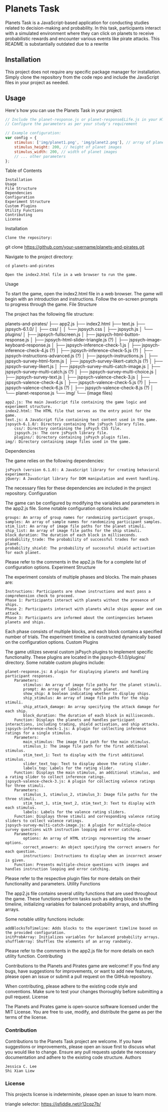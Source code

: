 # Planets Task

Planets Task is a JavaScript-based application for conducting studies related to decision-making and probability. In this task, participants interact with a simulated environment where they can click on planets to receive probabilistic rewards and encounter various events like pirate attacks.
This README is substantially outdated due to a rewrite



## Installation

This project does not require any specific package manager for installation. Simply clone the repository from the code repo and include the JavaScript files in your project as needed.

## Usage

Here's how you can use the Planets Task in your project:



```javascript
// Include the planet-response.js or planet-responseELife.js in your HTML file
// Configure the parameters as per your study's requirement

// Example configuration:
var config = {
    stimulus: ['img/planet1.png', 'img/planet2.png'], // array of planet image files
    stimulus_height: 200, // height of planet images
    stimulus_width: 200, // width of planet images
    // ... other parameters
};
```
Table of Contents

    Installation
    Usage
    File Structure
    Dependencies
    Configuration
    Experiment Structure
    Custom Plugins
    Utility Functions
    Contributing
    License

Installation

    Clone the repository:

git clone https://github.com/your-username/planets-and-pirates.git

Navigate to the project directory:

    cd planets-and-pirates

    Open the index2.html file in a web browser to run the game.

Usage

To start the game, open the index2.html file in a web browser. The game will begin with an introduction and instructions. Follow the on-screen prompts to progress through the game.
File Structure

The project has the following file structure:

planets-and-pirates/
├── app2.js
├── index2.html
├── text.js
├── jspsych-6.1.0/
│   ├── css/
│   │   └── jspsych.css
│   ├── jspsych.js
│   └── plugins/
│       ├── jspsych-fullscreen.js
│       ├── jspsych-html-button-response.js
│       ├── jspsych-html-slider-triangle.js (?)
│       ├── jspsych-image-keyboard-response.js
│       ├── jspsych-inference-check-1.js
│       ├── jspsych-inference-check-4.js (?)
│       ├── jspsych-inference-check-5.js (?)
│       ├── jspsych-instructions-advanced.js (?)
│       ├── jspsych-instructions.js
│       ├── jspsych-survey-html-form.js
│       ├── jspsych-survey-likert-catch.js (?)
│       ├── jspsych-survey-likert.js
│       ├── jspsych-survey-multi-catch-image.js
│       ├── jspsych-survey-multi-catch.js (?)
│       ├── jspsych-survey-multi-choice.js
│       ├── jspsych-survey-text.js
│       ├── jspsych-valence-check-3.js
│       ├── jspsych-valence-check-4.js
│       ├── jspsych-valence-check-5.js (?)
│       ├── jspsych-valence-check-6.js (?)
│       ├── jspsych-valence-check-8.js (?)
│       └── planet-response.js
└── img/
    └── (image files)

    app2.js: The main JavaScript file containing the game logic and experiment structure.
    index2.html: The HTML file that serves as the entry point for the game.
    text.js: A JavaScript file containing text content used in the game.
    jspsych-6.1.0/: Directory containing the jsPsych library files.
        css/: Directory containing the jsPsych CSS file.
        jspsych.js: The core jsPsych library file.
        plugins/: Directory containing jsPsych plugin files.
    img/: Directory containing image files used in the game.

Dependencies

The game relies on the following dependencies:

    jsPsych (version 6.1.0): A JavaScript library for creating behavioral experiments.
    jQuery: A JavaScript library for DOM manipulation and event handling.

The necessary files for these dependencies are included in the project repository.
Configuration

The game can be configured by modifying the variables and parameters in the app2.js file. Some notable configuration options include:

    groups: An array of group names for randomizing participant groups.
    samples: An array of sample names for randomizing participant samples.
    stim_list: An array of image file paths for the planet stimuli.
    ship_list: An array of image file paths for the ship stimuli.
    block_duration: The duration of each block in milliseconds.
    probability_trade: The probability of successful trades for each planet.
    probability_shield: The probability of successful shield activation for each planet.

Please refer to the comments in the app2.js file for a complete list of configuration options.
Experiment Structure

The experiment consists of multiple phases and blocks. The main phases are:

    Instructions: Participants are shown instructions and must pass a comprehension check to proceed.
    Phase 1: Participants interact with planets without the presence of ships.
    Phase 2: Participants interact with planets while ships appear and can attack.
    Phase 3: Participants are informed about the contingencies between planets and ships.

Each phase consists of multiple blocks, and each block contains a specified number of trials. The experiment timeline is constructed dynamically based on the configuration options.
Custom Plugins

The game utilizes several custom jsPsych plugins to implement specific functionality. These plugins are located in the jspsych-6.1.0/plugins/ directory. Some notable custom plugins include:

    planet-response.js: A plugin for displaying planets and handling participant responses.
        Parameters:
            stimulus: An array of image file paths for the planet stimuli.
            prompt: An array of labels for each planet.
            show_ship: A boolean indicating whether to display ships.
            ship_stimulus: An array of image file paths for the ship stimuli.
            ship_attack_damage: An array specifying the attack damage for each ship.
            block_duration: The duration of each block in milliseconds.
        Function: Displays the planets and handles participant interactions, including trading, shield activation, and ship attacks.
    jspsych-inference-check-1.js: A plugin for collecting inference ratings for a single stimulus.
        Parameters:
            main_stimulus: The image file path for the main stimulus.
            stimulus_1: The image file path for the first additional stimulus.
            stim_text_1: Text to display with the first additional stimulus.
            slider_text_top: Text to display above the rating slider.
            labels_top: Labels for the rating slider.
        Function: Displays the main stimulus, an additional stimulus, and a rating slider to collect inference ratings.
    jspsych-valence-check-3.js: A plugin for collecting valence ratings for three stimuli.
        Parameters:
            stimulus_1, stimulus_2, stimulus_3: Image file paths for the three stimuli.
            stim_text_1, stim_text_2, stim_text_3: Text to display with each stimulus.
            labels: Labels for the valence rating sliders.
        Function: Displays three stimuli and corresponding valence rating sliders to collect valence ratings.
    jspsych-survey-multi-catch-image.js: A plugin for multiple-choice survey questions with instruction looping and error catching.
        Parameters:
            options: An array of HTML strings representing the answer options.
            correct_answers: An object specifying the correct answers for each question.
            instructions: Instructions to display when an incorrect answer is given.
        Function: Presents multiple-choice questions with images and handles instruction looping and error catching.

Please refer to the respective plugin files for more details on their functionality and parameters.
Utility Functions

The app2.js file contains several utility functions that are used throughout the game. These functions perform tasks such as adding blocks to the timeline, initializing variables for balanced probability arrays, and shuffling arrays.

Some notable utility functions include:

    addBlocksToTimeline: Adds blocks to the experiment timeline based on the provided configuration.
    initProbArray: Initializes variables for balanced probability arrays.
    shuffleArray: Shuffles the elements of an array randomly.

Please refer to the comments in the app2.js file for more details on each utility function.
Contributing

Contributions to the Planets and Pirates game are welcome! If you find any bugs, have suggestions for improvements, or want to add new features, please open an issue or submit a pull request on the GitHub repository.

When contributing, please adhere to the existing code style and conventions. Make sure to test your changes thoroughly before submitting a pull request.
License

The Planets and Pirates game is open-source software licensed under the MIT License. You are free to use, modify, and distribute the game as per the terms of the license.

### Contribution

Contributions to the Planets Task project are welcome. If you have suggestions or improvements, please open an issue first to discuss what you would like to change. Ensure any pull requests update the necessary documentation and adhere to the existing code structure.
Authors

    Jessica C. Lee
    Shi Xian Liew

### License

This projects license is indeterminite, please open an issue to learn more.

triangle selector: https://jsfiddle.net/r12cqz7b/